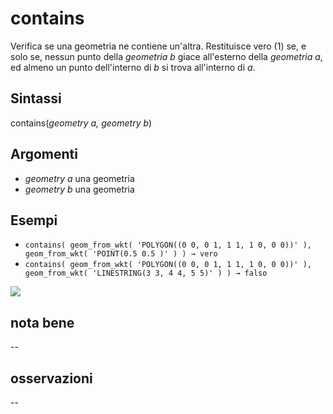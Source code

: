 # contains

Verifica se una geometria ne contiene un'altra. Restituisce vero (1) se, e solo se, nessun punto della _geometria b_ giace all'esterno della _geometria a_, ed almeno un punto dell'interno di _b_ si trova all'interno di _a_.

## Sintassi

contains(_geometry a, geometry b_)

## Argomenti

* _geometry a_ una geometria
* _geometry b_ una geometria

## Esempi


* `contains( geom_from_wkt( 'POLYGON((0 0, 0 1, 1 1, 1 0, 0 0))' ), geom_from_wkt( 'POINT(0.5 0.5 )' ) ) → vero`
* `contains( geom_from_wkt( 'POLYGON((0 0, 0 1, 1 1, 1 0, 0 0))' ), geom_from_wkt( 'LINESTRING(3 3, 4 4, 5 5)' ) ) → falso`


![](/img/geometria/xxcontainsx/contains1.png)

## nota bene

--

## osservazioni

--